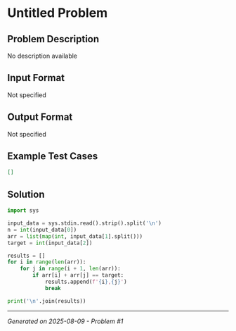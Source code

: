 # Untitled Problem

## Problem Description
No description available

## Input Format
Not specified

## Output Format
Not specified

## Example Test Cases
```json
[]
```

## Solution
```python
import sys

input_data = sys.stdin.read().strip().split('\n')
n = int(input_data[0])
arr = list(map(int, input_data[1].split()))
target = int(input_data[2])

results = []
for i in range(len(arr)):
    for j in range(i + 1, len(arr)):
        if arr[i] + arr[j] == target:
            results.append(f'{i},{j}')
            break

print('\n'.join(results))
```

---
*Generated on 2025-08-09 - Problem #1*